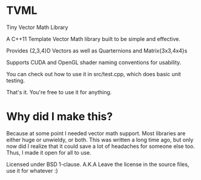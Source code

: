 TVML
====

Tiny Vector Math Library

A C++11 Template Vector Math library built to be simple and effective.

Provides {2,3,4}D Vectors as well as Quarternions and Matrix{3x3,4x4}s

Supports CUDA and OpenGL shader naming conventions for usability.

You can check out how to use it in src/test.cpp, which does basic unit testing.

That's it. You're free to use it for anything.

Why did I make this?
====================

Because at some point I needed vector math support. Most libraries are either
huge or unwieldy, or both. This was written a long time ago, but only
now did I realize that it could save a lot of headaches for someone else too. 
Thus, I made it open for all to use.


Licensed under BSD 1-clause.
A.K.A Leave the license in the source files, use it for whatever :)



